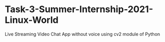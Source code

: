 # Task-3-Summer-Internship-2021-Linux-World
Live Streaming Video Chat App without voice using cv2 module of Python
